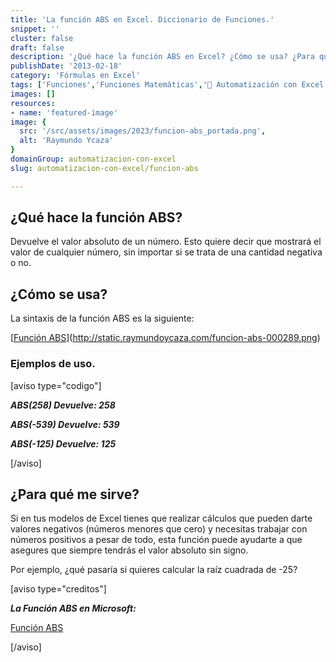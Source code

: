 ```yaml
---
title: 'La función ABS en Excel. Diccionario de Funciones.'
snippet: ''
cluster: false
draft: false 
description: '¿Qué hace la función ABS en Excel? ¿Cómo se usa? ¿Para qué sirve? Encuentra las respuestas aquí.'
publishDate: '2013-02-18'
category: 'Fórmulas en Excel'
tags: ['Funciones','Funciones Matemáticas','🤖 Automatización con Excel']
images: []
resources: 
- name: 'featured-image'
image: {
  src: '/src/assets/images/2023/funcion-abs_portada.png',
  alt: 'Raymundo Ycaza'
}
domainGroup: automatizacion-con-excel
slug: automatizacion-con-excel/funcion-abs

---
```


## ¿Qué hace la función ABS?

Devuelve el valor absoluto de un número. Esto quiere decir que mostrará el valor de cualquier número, sin importar si se trata de una cantidad negativa o no.

## ¿Cómo se usa?

La sintaxis de la función ABS es la siguiente:

[[Función ABS](images/funcion-abs-000289-600x192.png)](http://static.raymundoycaza.com/funcion-abs-000289.png)

### Ejemplos de uso.

\[aviso type="codigo"\]

_**ABS(258) Devuelve: 258**_

_**ABS(-539) Devuelve: 539**_

_**ABS(-125) Devuelve: 125**_

\[/aviso\]

## ¿Para qué me sirve?

Si en tus modelos de Excel tienes que realizar cálculos que pueden darte valores negativos (números menores que cero) y necesitas trabajar con números positivos a pesar de todo, esta función puede ayudarte a que asegures que siempre tendrás el valor absoluto sin signo.

Por ejemplo, ¿qué pasaría si quieres calcular la raíz cuadrada de -25?

\[aviso type="creditos"\]

_**La Función ABS en Microsoft:**_

[Función ABS](http://office.microsoft.com/es-es/excel-help/funcion-abs-HP010062418.aspx)

\[/aviso\]
